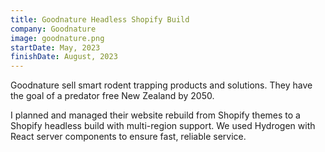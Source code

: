 ```yaml
---
title: Goodnature Headless Shopify Build
company: Goodnature
image: goodnature.png
startDate: May, 2023
finishDate: August, 2023
---
```


Goodnature sell smart rodent trapping products and solutions. They have the goal of a predator free New Zealand by 2050.

I planned and managed their website rebuild from Shopify themes to a Shopify headless build with multi-region support. We used Hydrogen with React server components to ensure fast, reliable service.
